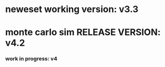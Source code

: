  # neweset working version: v3.3
 # monte carlo sim RELEASE VERSION: v4.2
 ### work in progress: v4
